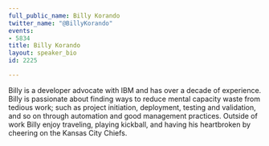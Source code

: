 ```yaml
---
full_public_name: Billy Korando
twitter_name: "@BillyKorando"
events:
- 5834
title: Billy Korando
layout: speaker_bio
id: 2225

---
```

Billy is a developer advocate with IBM and has over a decade of experience. Billy is passionate about finding ways to reduce mental capacity waste from tedious work; such as project initiation, deployment, testing and validation, and so on through automation and good management practices. Outside of work Billy enjoy traveling, playing kickball, and having his heartbroken by cheering on the Kansas City Chiefs.